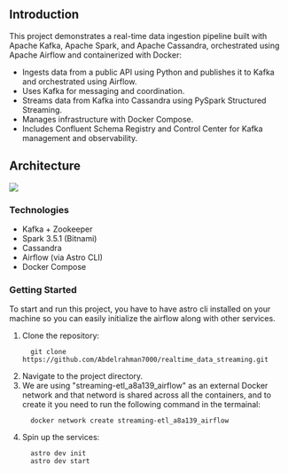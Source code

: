 <h2>Introduction</h2>
This project demonstrates a real-time data ingestion pipeline built with Apache Kafka, Apache Spark, and Apache Cassandra, orchestrated using Apache Airflow and containerized with Docker:
<ul>
<li>Ingests data from a public API using Python and publishes it to Kafka and orchestrated using Airflow.</li>
<li>Uses Kafka for messaging and coordination.</li>
<li>Streams data from Kafka into Cassandra using PySpark Structured Streaming.</li>
<li>Manages infrastructure with Docker Compose.</li>
<li>Includes Confluent Schema Registry and Control Center for Kafka management and observability.</li>
</ul>

<h2>Architecture</h2>
<img src='https://github.com/user-attachments/assets/57948f93-7edc-4605-850a-7088130decdb'>

<h3>Technologies</h3>
<ul>
  <li>Kafka + Zookeeper</li>
  <li>Spark 3.5.1 (Bitnami)</li>
  <li>Cassandra</li>
  <li>Airflow (via Astro CLI)</li>
  <li>Docker Compose</li>
</ul>

<h3>Getting Started</h3>
To start and run this project, you have to have astro cli installed on your machine so you can easily initialize the airflow along with other services.
<ol>
  <li>Clone the repository:</li>
  
      git clone https://github.com/Abdelrahman7000/realtime_data_streaming.git
  
  <li> Navigate to the project directory.</li>
  <li>We are using "streaming-etl_a8a139_airflow" as an external Docker network and that netword is shared across all the containers, and to create it you need to run the following command in the termainal:</li>

      docker network create streaming-etl_a8a139_airflow

  <li>Spin up the services:</li>

      astro dev init
      astro dev start
</ol>
